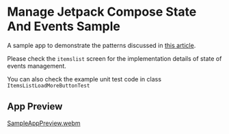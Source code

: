 # Manage Jetpack Compose State And Events Sample
A sample app to demonstrate the patterns discussed in [this article](https://medium.com/@UdaySravanK/jetpack-compose-screen-state-and-events-management-f95bfbc23ea4). 

Please check the `itemslist` screen for the implementation details of state of events management.

You can also check the example unit test code in class `ItemsListLoadMoreButtonTest` 


## App Preview
[SampleAppPreview.webm](https://github.com/user-attachments/assets/8d909f4f-0c83-4327-941a-fd514341b33a)

